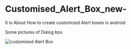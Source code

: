 # Customised_Alert_Box_new-
It is About How to create customized Alert boxes in android

Some pictures of Dialog box

![customised Alert Box](https://github.com/Ajay-2022-Soft-Tech/Customised_Alert_Box_new-/assets/113298640/432a90f5-f76d-465d-b99e-43543c6762f5)
